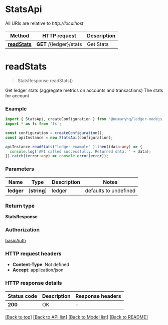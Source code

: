 # StatsApi

All URIs are relative to *http://localhost*

Method | HTTP request | Description
------------- | ------------- | -------------
[**readStats**](StatsApi.md#readStats) | **GET** /{ledger}/stats | Get Stats


# **readStats**
> StatsResponse readStats()

Get ledger stats (aggregate metrics on accounts and transactions) The stats for account

### Example


```typescript
import { StatsApi, createConfiguration } from '@numaryhq/ledger-nodejs';
import * as fs from 'fs';

const configuration = createConfiguration();
const apiInstance = new StatsApi(configuration);

apiInstance.readStats("ledger_example" ).then((data:any) => {
  console.log('API called successfully. Returned data: ' + data);
}).catch((error:any) => console.error(error));
```


### Parameters

Name | Type | Description  | Notes
------------- | ------------- | ------------- | -------------
 **ledger** | [**string**] | ledger | defaults to undefined


### Return type

**StatsResponse**

### Authorization

[basicAuth](README.md#basicAuth)

### HTTP request headers

 - **Content-Type**: Not defined
 - **Accept**: application/json


### HTTP response details
| Status code | Description | Response headers |
|-------------|-------------|------------------|
**200** | OK |  -  |

[[Back to top]](#) [[Back to API list]](README.md#documentation-for-api-endpoints) [[Back to Model list]](README.md#documentation-for-models) [[Back to README]](README.md)


